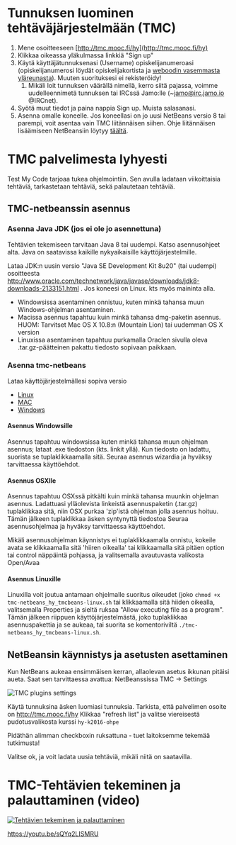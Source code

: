 # Tunnuksen luominen tehtäväjärjestelmään (TMC)

1. Mene osoitteeseen [http://tmc.mooc.fi/hy](http://tmc.mooc.fi/hy)
2. Klikkaa oikeassa yläkulmassa linkkiä "Sign up"
3. Käytä käyttäjätunnuksenasi (Username) opiskelijanumeroasi (opiskelijanumerosi löydät opiskelijakortista ja [weboodin vasemmasta yläreunasta](http://weboodi.helsinki.fi/hy/)). Muuten suorituksesi ei rekisteröidy!
    1. Mikäli loit tunnuksen väärällä nimellä, kerro siitä pajassa, voimme uudelleennimetä tunnuksen tai IRCssä Jamo:lle  (~jamo@irc.jamo.io @IRCnet).
4. Syötä muut tiedot ja paina nappia Sign up. Muista salasanasi.
5. Asenna omalle koneelle. Jos koneellasi on jo uusi NetBeans versio 8 tai parempi, voit asentaa vain TMC liitännäisen siihen. Ohje liitännäisen lisäämiseen NetBeansiin löytyy  [täältä](https://github.com/UniversityHelsinkiTKTL/tmc-plugin-installation-guide/blob/master/NetbeansPlugininAsennusOlemassaOlevaanNetBeansiin.md).

# TMC palvelimesta lyhyesti

Test My Code tarjoaa tukea ohjelmointiin. Sen avulla ladataan viikoittaisia tehtäviä, tarkastetaan tehtäviä, sekä palautetaan tehtäviä.


## TMC-netbeanssin asennus

### Asenna Java JDK (jos ei ole jo asennettuna)

Tehtävien tekemiseen tarvitaan Java 8 tai uudempi. Katso asennusohjeet alta.
Java on saatavissa kaikille nykyaikaisille käyttöjärjestelmille.

Lataa JDK:n uusin versio "Java SE Development Kit 8u20" (tai uudempi) osoitteesta http://www.oracle.com/technetwork/java/javase/downloads/jdk8-downloads-2133151.html . Jos koneesi on Linux. kts myös maininta alla.

* Windowsissa asentaminen onnistuu, kuten minkä tahansa muun Windows-ohjelman asentaminen.
* Macissa asennus tapahtuu kuin minkä tahansa dmg-paketin asennus. HUOM: Tarvitset Mac OS X 10.8:n (Mountain Lion) tai uudemman OS X version
* Linuxissa asentaminen tapahtuu purkamalla Oraclen sivulla oleva .tar.gz-päätteinen pakattu tiedosto sopivaan paikkaan.


### Asenna tmc-netbeans

Lataa käyttöjärjestelmällesi sopiva versio

* [Linux](http://update.testmycode.net/installers/tmc-netbeans_hy/tmc-netbeans_hy_tmcbeans-linux.sh)
* [MAC](http://update.testmycode.net/installers/tmc-netbeans_hy/tmc-netbeans_hy_tmcbeans-macosx.tgz)
* [Windows](http://update.testmycode.net/installers/tmc-netbeans_hy/tmc-netbeans_hy_tmcbeans-windows.exe)

#### Asennus Windowsille

Asennus tapahtuu windowsissa kuten minkä tahansa muun ohjelman asennus; lataat .exe tiedoston (kts. linkit yllä). Kun tiedosto on ladattu, suorista se tuplaklikkaamalla sitä.
Seuraa asennus wizardia ja hyväksy tarvittaessa käyttöehdot.

#### Asennus OSXlle

Asennus tapahtuu OSXssä pitkälti kuin minkä tahansa muunkin ohjelman asennus.
Ladattuasi ylläolevista linkeistä asennuspaketin (.tar.gz) tuplaklikkaa sitä, niin OSX purkaa 'zip'istä ohjelman jolla asennus hoituu.
Tämän jälkeen tuplaklikkaa äsken syntynyttä tiedostoa
Seuraa asennusohjelmaa ja hyväksy tarvittaessa käyttöehdot.

Mikäli asennusohjelman käynnistys ei tuplaklikkaamalla onnistu, kokeile avata se klikkaamalla sitä 'hiiren oikealla' tai klikkaamalla sitä pitäen option tai control näppäintä pohjassa, ja valitsemalla avautuvasta valikosta Open/Avaa

#### Asennus Linuxille 

Linuxilla voit joutua antamaan ohjelmalle suoritus oikeudet (joko `chmod +x tmc-netbeans_hy_tmcbeans-linux.sh` tai klikkaamalla sitä hiiden oikealla, valitsemalla Properties ja sieltä ruksaa "Allow executing file as a program". Tämän jälkeen riippuen käyttöjärjestelmästä, joko tuplaklikkaa asennuspakettia ja se aukeaa, tai suorita se komentoriviltä `./tmc-netbeans_hy_tmcbeans-linux.sh`.

## NetBeansin käynnistys ja asetusten asettaminen

Kun NetBeans aukeaa ensimmäisen kerran, allaolevan asetus ikkunan pitäisi aueta. Saat sen tarvittaessa avattua: NetBeanssissa TMC -> Settings

![TMC plugins settings](https://www.cs.helsinki.fi/u/jarmoiso/tmcee/tmc-settings.jpg "TMC plugins settings")

Käytä tunnuksina äsken luomiasi tunnuksia.
Tarkista, että palvelimen osoite on http://tmc.mooc.fi/hy
Klikkaa "refresh list" ja valitse viereisestä pudotusvalikosta kurssi `hy-k2016-ohpe`

Pidäthän alimman checkboxin ruksattuna - tuet laitoksemme tekemää tutkimusta!

Valitse ok, ja voit ladata uusia tehtäviä, mikäli niitä on saatavilla.


# TMC-Tehtävien tekeminen ja palauttaminen (video)

[![Tehtävien tekeminen ja palauttaminen](http://img.youtube.com/vi/sQYq2LISMRU/0.jpg)](https://youtu.be/sQYq2LISMRU)

<https://youtu.be/sQYq2LISMRU>
